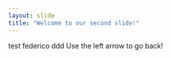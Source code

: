 ```yaml
---
layout: slide
title: "Welcome to our second slide!"
---
```

test federico ddd
Use the left arrow to go back!
